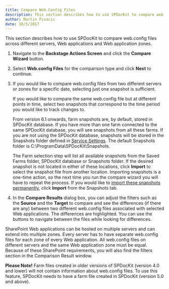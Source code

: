 ```yaml
---
title: Compare Web.Config Files
description: This section describes how to use SPDocKit to compare web.config files across different servers, web applications and web application zones.
author: Martin Pisacic
date: 18/5/2017
---
```

This section describes how to use SPDocKit to compare web.config files across different servers, Web applications and Web application zones.

1. Navigate to the **Backstage Actions Screen** and click the **Compare Wizard** button.

2. Select **Web.config Files** for the comparison type and click **Next** to continue.

3. If you would like to compare web.config files from two different servers or zones for a specific date, selecting just one snapshot is sufficient.

    If you would like to compare the same web.config file but at different points in time, select two snapshots that correspond to the time period you would like to track changes to.

    From version 6.1 onwards, farm snapshots are, by default, stored in SPDocKit database. If you have more than one farm connected to the same SPDocKit database, you will see snapshots from all these farms. If you are not using the SPDocKit database, snapshots will be stored in the Snapshots folder defined in [Service Settings](#internal/get-to-know-spdockit/backstage-screen/options-wizard#service-settings). The default Snapshots folder is C:\ProgramData\SPDocKit\Snapshots.

    The Farm selection step will list all available snapshots from the Saved Farms folder, SPDocKit database or Snapshots folder. If the desired snapshot is not located in either of these locations, click **Import** to select the snapshot file from another location. Importing snapshots is a one-time action, so the next time you run the compare wizard you will have to repeat the process. If you would like to [import these snapshots permanently](#internal/get-to-know-spdockit/snapshots-screen), click **Import** from the Snapshots tab.

4. In the **Compare Results** dialog box, you can adjust the filters such as the **Source** and the **Target** to compare and see the differences (if there are any) between two different web.config files associated with selected Web applications. The differences are highlighted. You can use the buttons to navigate between the files while looking for differences.

SharePoint Web applications can be hosted on multiple servers and can extend into multiple zones. Every server has to have separate web.config files for each zone of every Web application. All web.config files on different servers and the same Web application zone must be equal. Because of these SharePoint requirements, you will also find the filters section in the Comparison Result window.

**Please Note!** Farm files created in older versions of SPDocKit (version 4.0 and lower) will not contain information about web.config files. To use this feature, SPDocKit needs to have a farm file created in SPDocKit (version 5.0 and above).
